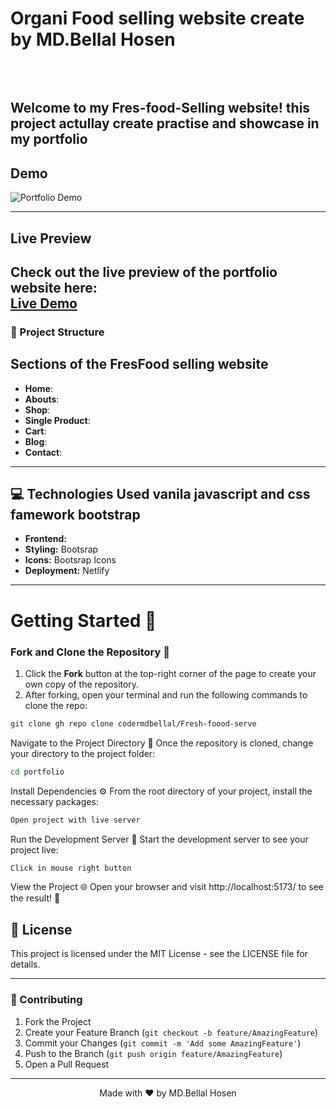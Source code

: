 


# Organi Food selling website create by MD.Bellal Hosen
<div align="center">
  <pre>
    
  </pre>
</div>

 
Welcome to my **Fres-food-Selling website**! this project actullay create practise and showcase in my portfolio
---

## Demo

![Portfolio Demo](https://i.postimg.cc/zv2GRp75/Organic-Grocery-Store-HTML-Website-Template-01-14-2025-10-22-PM.png)

---

## Live Preview

Check out the live preview of the portfolio website here:  
[**Live Demo**]()
---
### 🎯 Project Structure


## Sections of the FresFood selling website

- **Home**:
- **Abouts**: 
- **Shop**: 
- **Single Product**: 
- **Cart**: 
- **Blog**: 
- **Contact**: 

---

## 💻 Technologies Used vanila javascript and css famework bootstrap
- **Frontend:** 
- **Styling:** Bootsrap
- **Icons:** Bootsrap Icons
- **Deployment:** Netlify

---

# Getting Started 🎯

### Fork and Clone the Repository 🚀
1. Click the **Fork** button at the top-right corner of the page to create your own copy of the repository.
2. After forking, open your terminal and run the following commands to clone the repo:

  ```bash
  git clone gh repo clone codermdbellal/Fresh-foood-serve
  ```
Navigate to the Project Directory 📂
Once the repository is cloned, change your directory to the project folder:
```bash
cd portfolio
```

Install Dependencies ⚙️
From the root directory of your project, install the necessary packages:
```bash
Open project with live server
```

Run the Development Server 🚀
Start the development server to see your project live:
```bash
Click in mouse right button
```

View the Project 🌐
Open your browser and visit http://localhost:5173/ to see the result! 🎉

## 📝 License
This project is licensed under the MIT License - see the LICENSE file for details.

---

### 🤝 Contributing

1. Fork the Project
2. Create your Feature Branch (`git checkout -b feature/AmazingFeature`)
3. Commit your Changes (`git commit -m 'Add some AmazingFeature'`)
4. Push to the Branch (`git push origin feature/AmazingFeature`)
5. Open a Pull Request

---

<div align="center"> Made with ❤️ by MD.Bellal Hosen </div>

